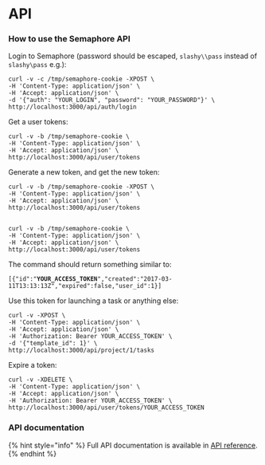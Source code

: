 # API

### How to use the Semaphore API

Login to Semaphore (password should be escaped, `slashy\\pass` instead of `slashy\pass` e.g.):

```
curl -v -c /tmp/semaphore-cookie -XPOST \
-H 'Content-Type: application/json' \
-H 'Accept: application/json' \
-d '{"auth": "YOUR_LOGIN", "password": "YOUR_PASSWORD"}' \
http://localhost:3000/api/auth/login
```

Get a user tokens:

```
curl -v -b /tmp/semaphore-cookie \
-H 'Content-Type: application/json' \
-H 'Accept: application/json' \
http://localhost:3000/api/user/tokens
```

Generate a new token, and get the new token:

```
curl -v -b /tmp/semaphore-cookie -XPOST \
-H 'Content-Type: application/json' \
-H 'Accept: application/json' \
http://localhost:3000/api/user/tokens


curl -v -b /tmp/semaphore-cookie \
-H 'Content-Type: application/json' \
-H 'Accept: application/json' \
http://localhost:3000/api/user/tokens
```

The command should return something similar to:

`[{"id":"`**`YOUR_ACCESS_TOKEN`**`","created":"2017-03-11T13:13:13Z","expired":false,"user_id":1}]`

Use this token for launching a task or anything else:

```
curl -v -XPOST \
-H 'Content-Type: application/json' \
-H 'Accept: application/json' \
-H 'Authorization: Bearer YOUR_ACCESS_TOKEN' \
-d '{"template_id": 1}' \
http://localhost:3000/api/project/1/tasks
```

Expire a token:

```
curl -v -XDELETE \
-H 'Content-Type: application/json' \
-H 'Accept: application/json' \
-H 'Authorization: Bearer YOUR_ACCESS_TOKEN' \
http://localhost:3000/api/user/tokens/YOUR_ACCESS_TOKEN
```

### API documentation

{% hint style="info" %}
Full API documentation is available in [API reference](https://ansible-semaphore.com/api-docs).
{% endhint %}
